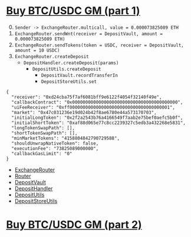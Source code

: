 # [Buy BTC/USDC GM (part 1)](https://arbiscan.io/tx/0xef88d101a155ffd16427fc78d50e6028d612c8bc1e8d46a7810d53882f705f91)

0. `Sender -> ExchangeRouter.multicall, value = 0.000073825089 ETH`
1. `ExchangeRouter.sendWnt(receiver = DepositVault, amount = 0.000073825089 ETH)`
2. `ExchangeRouter.sendTokens(token = USDC, receiver = DepositVault, amount = 10 USDC)`
3. `ExchangeRouter.createDeposit`
   - `DepositHandler.createDeposit(params)`
     - `DepositUtils.createDeposit`
       - `DepositVault.recordTransferIn`
       - `DepositStoreUtils.set`

```
{
  "receiver": "0xd24cba75f7af6081bff9e6122f4054f32140f49e",
  "callbackContract": "0x0000000000000000000000000000000000000000",
  "uiFeeReceiver": "0xff00000000000000000000000000000000000001",
  "market": "0x47c031236e19d024b42f8ae6780e44a573170703",
  "initialLongToken": "0x2f2a2543b76a4166549f7aab2e75bef0aefc5b0f",
  "initialShortToken": "0xaf88d065e77c8cc2239327c5edb3a432268e5831",
  "longTokenSwapPath": [],
  "shortTokenSwapPath": [],
  "minMarketTokens": "4158804842790729588",
  "shouldUnwrapNativeToken": false,
  "executionFee": "73825089000000",
  "callbackGasLimit": "0"
}
```

- [ExchangeRouter](https://arbiscan.io/address/0x900173a66dbd345006c51fa35fa3ab760fcd843b)
- [Router](https://arbiscan.io/address/0x7452c558d45f8afc8c83dae62c3f8a5be19c71f6)
- [DepositVault](https://arbiscan.io/address/0xf89e77e8dc11691c9e8757e84aafbcd8a67d7a55)
- [DepositHandler](https://arbiscan.io/address/0xfe2df84627950a0fb98ead49c69a1de3f66867d6)
- [DepositUtils](https://arbiscan.io/address/0x5554b2055ab335b1f4c811bb98d1eb62a18d3dee)
- [DepositStoreUtils](https://arbiscan.io/address/0xb683491705eb8f27ed94b06baaf4d64fbb9baec)

# [Buy BTC/USDC GM (part 2)](https://arbiscan.io/tx/0x54357ec00e44fa8d3d701368af4a3979a28dd2383b9eb5a3f299253e8ce217a1)
